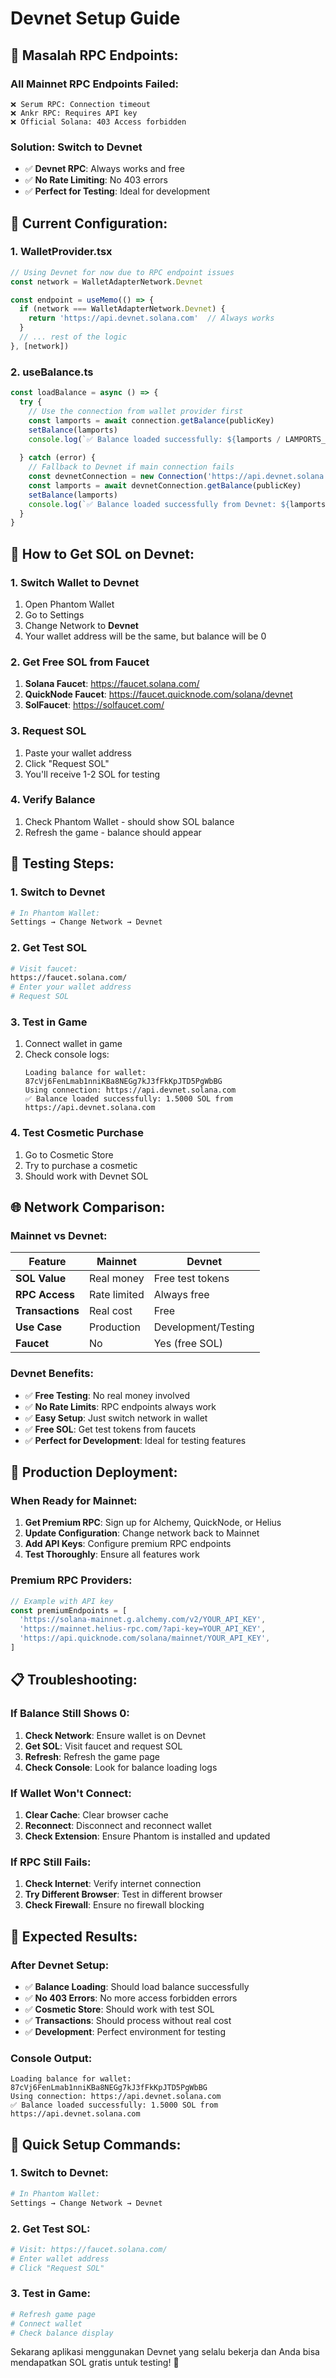 # Devnet Setup Guide

## 🚨 **Masalah RPC Endpoints:**

### **All Mainnet RPC Endpoints Failed:**
```
❌ Serum RPC: Connection timeout
❌ Ankr RPC: Requires API key
❌ Official Solana: 403 Access forbidden
```

### **Solution: Switch to Devnet**
- ✅ **Devnet RPC**: Always works and free
- ✅ **No Rate Limiting**: No 403 errors
- ✅ **Perfect for Testing**: Ideal for development

## 🔧 **Current Configuration:**

### **1. WalletProvider.tsx**
```typescript
// Using Devnet for now due to RPC endpoint issues
const network = WalletAdapterNetwork.Devnet

const endpoint = useMemo(() => {
  if (network === WalletAdapterNetwork.Devnet) {
    return 'https://api.devnet.solana.com'  // Always works
  }
  // ... rest of the logic
}, [network])
```

### **2. useBalance.ts**
```typescript
const loadBalance = async () => {
  try {
    // Use the connection from wallet provider first
    const lamports = await connection.getBalance(publicKey)
    setBalance(lamports)
    console.log(`✅ Balance loaded successfully: ${lamports / LAMPORTS_PER_SOL} SOL`)
    
  } catch (error) {
    // Fallback to Devnet if main connection fails
    const devnetConnection = new Connection('https://api.devnet.solana.com', 'confirmed')
    const lamports = await devnetConnection.getBalance(publicKey)
    setBalance(lamports)
    console.log(`✅ Balance loaded successfully from Devnet: ${lamports / LAMPORTS_PER_SOL} SOL`)
  }
}
```

## 🎯 **How to Get SOL on Devnet:**

### **1. Switch Wallet to Devnet**
1. Open Phantom Wallet
2. Go to Settings
3. Change Network to **Devnet**
4. Your wallet address will be the same, but balance will be 0

### **2. Get Free SOL from Faucet**
1. **Solana Faucet**: https://faucet.solana.com/
2. **QuickNode Faucet**: https://faucet.quicknode.com/solana/devnet
3. **SolFaucet**: https://solfaucet.com/

### **3. Request SOL**
1. Paste your wallet address
2. Click "Request SOL"
3. You'll receive 1-2 SOL for testing

### **4. Verify Balance**
1. Check Phantom Wallet - should show SOL balance
2. Refresh the game - balance should appear

## 🔄 **Testing Steps:**

### **1. Switch to Devnet**
```bash
# In Phantom Wallet:
Settings → Change Network → Devnet
```

### **2. Get Test SOL**
```bash
# Visit faucet:
https://faucet.solana.com/
# Enter your wallet address
# Request SOL
```

### **3. Test in Game**
1. Connect wallet in game
2. Check console logs:
   ```
   Loading balance for wallet: 87cVj6FenLmab1nniKBa8NEGg7kJ3fFkKpJTD5PgWbBG
   Using connection: https://api.devnet.solana.com
   ✅ Balance loaded successfully: 1.5000 SOL from https://api.devnet.solana.com
   ```

### **4. Test Cosmetic Purchase**
1. Go to Cosmetic Store
2. Try to purchase a cosmetic
3. Should work with Devnet SOL

## 🌐 **Network Comparison:**

### **Mainnet vs Devnet:**
| Feature | Mainnet | Devnet |
|---------|---------|---------|
| **SOL Value** | Real money | Free test tokens |
| **RPC Access** | Rate limited | Always free |
| **Transactions** | Real cost | Free |
| **Use Case** | Production | Development/Testing |
| **Faucet** | No | Yes (free SOL) |

### **Devnet Benefits:**
- ✅ **Free Testing**: No real money involved
- ✅ **No Rate Limits**: RPC endpoints always work
- ✅ **Easy Setup**: Just switch network in wallet
- ✅ **Free SOL**: Get test tokens from faucets
- ✅ **Perfect for Development**: Ideal for testing features

## 🚀 **Production Deployment:**

### **When Ready for Mainnet:**
1. **Get Premium RPC**: Sign up for Alchemy, QuickNode, or Helius
2. **Update Configuration**: Change network back to Mainnet
3. **Add API Keys**: Configure premium RPC endpoints
4. **Test Thoroughly**: Ensure all features work

### **Premium RPC Providers:**
```typescript
// Example with API key
const premiumEndpoints = [
  'https://solana-mainnet.g.alchemy.com/v2/YOUR_API_KEY',
  'https://mainnet.helius-rpc.com/?api-key=YOUR_API_KEY',
  'https://api.quicknode.com/solana/mainnet/YOUR_API_KEY',
]
```

## 📋 **Troubleshooting:**

### **If Balance Still Shows 0:**
1. **Check Network**: Ensure wallet is on Devnet
2. **Get SOL**: Visit faucet and request SOL
3. **Refresh**: Refresh the game page
4. **Check Console**: Look for balance loading logs

### **If Wallet Won't Connect:**
1. **Clear Cache**: Clear browser cache
2. **Reconnect**: Disconnect and reconnect wallet
3. **Check Extension**: Ensure Phantom is installed and updated

### **If RPC Still Fails:**
1. **Check Internet**: Verify internet connection
2. **Try Different Browser**: Test in different browser
3. **Check Firewall**: Ensure no firewall blocking

## 🎯 **Expected Results:**

### **After Devnet Setup:**
- ✅ **Balance Loading**: Should load balance successfully
- ✅ **No 403 Errors**: No more access forbidden errors
- ✅ **Cosmetic Store**: Should work with test SOL
- ✅ **Transactions**: Should process without real cost
- ✅ **Development**: Perfect environment for testing

### **Console Output:**
```
Loading balance for wallet: 87cVj6FenLmab1nniKBa8NEGg7kJ3fFkKpJTD5PgWbBG
Using connection: https://api.devnet.solana.com
✅ Balance loaded successfully: 1.5000 SOL from https://api.devnet.solana.com
```

## 🔄 **Quick Setup Commands:**

### **1. Switch to Devnet:**
```bash
# In Phantom Wallet:
Settings → Change Network → Devnet
```

### **2. Get Test SOL:**
```bash
# Visit: https://faucet.solana.com/
# Enter wallet address
# Click "Request SOL"
```

### **3. Test in Game:**
```bash
# Refresh game page
# Connect wallet
# Check balance display
```

Sekarang aplikasi menggunakan Devnet yang selalu bekerja dan Anda bisa mendapatkan SOL gratis untuk testing! 🎉
